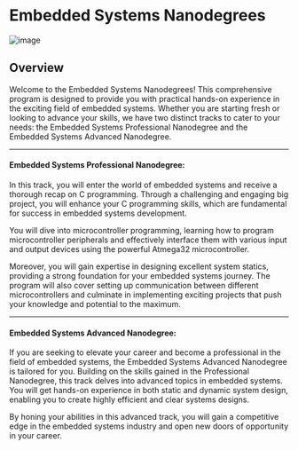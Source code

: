 # Embedded Systems Nanodegrees

![image](https://github.com/AbdelrhmanWalaa/Udacity-Embedded_Systems/assets/44446382/c89cabaa-c899-461e-a655-65afd21f4498)

## Overview
Welcome to the Embedded Systems Nanodegrees! This comprehensive program is designed to provide you with practical hands-on experience in the exciting field of embedded systems. Whether you are starting fresh or looking to advance your skills, we have two distinct tracks to cater to your needs: the Embedded Systems Professional Nanodegree and the Embedded Systems Advanced Nanodegree.

---

#### Embedded Systems Professional Nanodegree:

In this track, you will enter the world of embedded systems and receive a thorough recap on C programming. Through a challenging and engaging big project, you will enhance your C programming skills, which are fundamental for success in embedded systems development.

You will dive into microcontroller programming, learning how to program microcontroller peripherals and effectively interface them with various input and output devices using the powerful Atmega32 microcontroller. 

Moreover, you will gain expertise in designing excellent system statics, providing a strong foundation for your embedded systems journey. The program will also cover setting up communication between different microcontrollers and culminate in implementing exciting projects that push your knowledge and potential to the maximum.

---

#### Embedded Systems Advanced Nanodegree:

If you are seeking to elevate your career and become a professional in the field of embedded systems, the Embedded Systems Advanced Nanodegree is tailored for you. Building on the skills gained in the Professional Nanodegree, this track delves into advanced topics in embedded systems. You will get hands-on experience in both static and dynamic system design, enabling you to create highly efficient and clear systems designs. 

By honing your abilities in this advanced track, you will gain a competitive edge in the embedded systems industry and open new doors of opportunity in your career.
